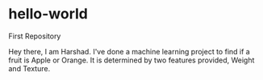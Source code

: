 # hello-world
First Repository

Hey there,
          I am Harshad. I've done a machine learning project to find if a fruit is Apple or Orange. It is determined by two features provided, Weight and Texture. 
